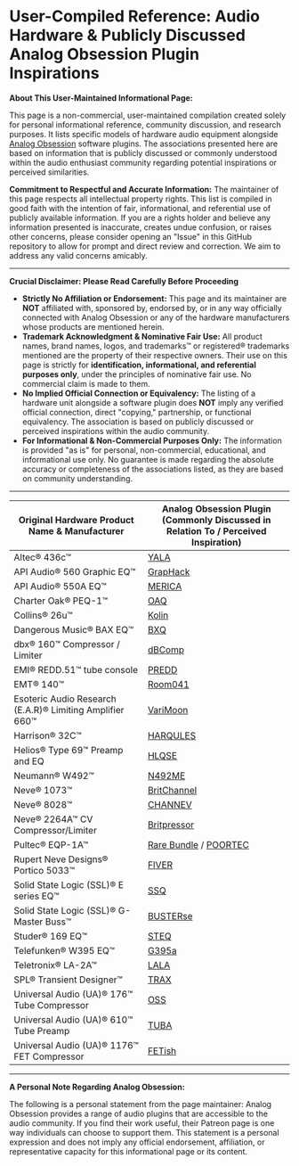 # User-Compiled Reference: Audio Hardware & Publicly Discussed Analog Obsession Plugin Inspirations

**About This User-Maintained Informational Page:**

This page is a non-commercial, user-maintained compilation created solely for personal informational reference, community discussion, and research purposes. It lists specific models of hardware audio equipment alongside [Analog Obsession](https://www.patreon.com/analogobsession) software plugins. The associations presented here are based on information that is publicly discussed or commonly understood within the audio enthusiast community regarding potential inspirations or perceived similarities.

**Commitment to Respectful and Accurate Information:**
The maintainer of this page respects all intellectual property rights. This list is compiled in good faith with the intention of fair, informational, and referential use of publicly available information. If you are a rights holder and believe any information presented is inaccurate, creates undue confusion, or raises other concerns, please consider opening an "Issue" in this GitHub repository to allow for prompt and direct review and correction. We aim to address any valid concerns amicably.

---

**Crucial Disclaimer: Please Read Carefully Before Proceeding**

* **Strictly No Affiliation or Endorsement:** This page and its maintainer are **NOT** affiliated with, sponsored by, endorsed by, or in any way officially connected with Analog Obsession or any of the hardware manufacturers whose products are mentioned herein.
* **Trademark Acknowledgment & Nominative Fair Use:** All product names, brand names, logos, and trademarks™ or registered® trademarks mentioned are the property of their respective owners. Their use on this page is strictly for **identification, informational, and referential purposes only**, under the principles of nominative fair use. No commercial claim is made to them.
* **No Implied Official Connection or Equivalency:** The listing of a hardware unit alongside a software plugin does **NOT** imply any verified official connection, direct "copying," partnership, or functional equivalency. The association is based on publicly discussed or perceived inspirations within the audio community.
* **For Informational & Non-Commercial Purposes Only:** The information is provided "as is" for personal, non-commercial, educational, and informational use only. No guarantee is made regarding the absolute accuracy or completeness of the associations listed, as they are based on community understanding.

---

| Original Hardware Product Name & Manufacturer                | Analog Obsession Plugin (Commonly Discussed in Relation To / Perceived Inspiration)   |
|--------------------------------------------------------------|---------------------------------------------------------------------------------------|
| Altec® 436c™                                                 | [YALA](https://www.patreon.com/posts/yala-34323384)                                   |
| API Audio® 560 Graphic EQ™                                   | [GrapHack](https://www.patreon.com/posts/graphack-80663451)                           |
| API Audio® 550A EQ™                                          | [MERICA](https://www.patreon.com/posts/american-bundle-55358141)                      |
| Charter Oak® PEQ-1™                                          | [OAQ](https://www.patreon.com/posts/oaq-69993062)                                     |
| Collins® 26u™                                                | [Kolin](https://www.patreon.com/posts/49184069)                                       |
| Dangerous Music® BAX EQ™                                     | [BXQ](https://www.patreon.com/posts/bxq-35000375)                                     |
| dbx® 160™ Compressor / Limiter                               | [dBComp](https://www.patreon.com/posts/dbcomp-56933944)                               |
| EMI® REDD.51™ tube console                                   | [PREDD](https://www.patreon.com/posts/predd-57672680)                                 |
| EMT® 140™                                                    | [Room041](https://www.patreon.com/posts/room041-55993203)                             |
| Esoteric Audio Research (E.A.R)® Limiting Amplifier 660™     | [VariMoon](https://www.patreon.com/posts/varimoon-34323360)                           |
| Harrison® 32C™                                               | [HARQULES](https://www.patreon.com/posts/harqules-34306427)                           |
| Helios® Type 69™ Preamp and EQ                               | [HLQSE](https://www.patreon.com/posts/hlqse-34292290)                                 |
| Neumann® W492™                                               | [N492ME](https://www.patreon.com/posts/n492me-34323127)                               |
| Neve® 1073™                                                  | [BritChannel](https://www.patreon.com/posts/britbundle-79798060)                      |
| Neve® 8028™                                                  | [CHANNEV](https://www.patreon.com/posts/channev-52960238)                             |
| Neve® 2264A™ CV Compressor/Limiter                           | [Britpressor ](https://www.patreon.com/posts/britbundle-79798060)                     |
| Pultec® EQP-1A™                                              | [Rare Bundle](https://www.patreon.com/posts/rare-bundle-90832098) / [POORTEC](https://www.patreon.com/posts/poortec-119632465) |
| Rupert Neve Designs® Portico 5033™                           | [FIVER](https://www.patreon.com/posts/fiver-48483719)                                 |
| Solid State Logic (SSL)® E series EQ™                        | [SSQ](https://www.patreon.com/posts/ssq-54598496)                                     |
| Solid State Logic (SSL)® G-Master Buss™                      | [BUSTERse](https://www.patreon.com/posts/busterse-42658623)                           |
| Studer® 169 EQ™                                              | [STEQ](https://www.patreon.com/posts/steq-35318911)                                   |
| Telefunken® W395 EQ™                                         | [G395a](https://www.patreon.com/posts/g395a-50059272)                                 |
| Teletronix® LA-2A™                                           | [LALA](https://www.patreon.com/posts/lala-36128829)                                   |
| SPL® Transient Designer™                                     | [TRAX](https://www.patreon.com/posts/70970958)                                        |
| Universal Audio (UA)® 176™ Tube Compressor                   | [OSS](https://www.patreon.com/posts/oss-34292591)                                     |
| Universal Audio (UA)® 610™ Tube Preamp                       | [TUBA](https://www.patreon.com/posts/49184069)                                        |
| Universal Audio (UA)® 1176™ FET Compressor                   | [FETish](https://www.patreon.com/posts/51962024)                                      |

---

**A Personal Note Regarding Analog Obsession:**

The following is a personal statement from the page maintainer: Analog Obsession provides a range of audio plugins that are accessible to the audio community. If you find their work useful, their Patreon page is one way individuals can choose to support them. This statement is a personal expression and does not imply any official endorsement, affiliation, or representative capacity for this informational page or its content.

